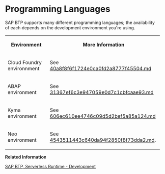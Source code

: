 <!-- loioc13bab7c106948f588e7bf5808a2ef4b -->

# Programming Languages

SAP BTP supports many different programming languages; the availability of each depends on the development environment you're using.


<table>
<tr>
<th>

Environment



</th>
<th>

More Information



</th>
</tr>
<tr>
<td>

 Cloud Foundry environnment



</td>
<td>

See [40a8f8f6f1724e0ca0fd2a8777f45504.md](40a8f8f6f1724e0ca0fd2a8777f45504.md) 



</td>
</tr>
<tr>
<td>

ABAP environment



</td>
<td>

See [31367ef6c3e947059e0d7c1cbfcaae93.md](31367ef6c3e947059e0d7c1cbfcaae93.md)



</td>
</tr>
<tr>
<td>

Kyma environment



</td>
<td>

See [606ec610ee4746c09d5d2bef5a85a124.md](606ec610ee4746c09d5d2bef5a85a124.md)



</td>
</tr>
<tr>
<td>

 Neo environment



</td>
<td>

See [4543511443c640da94f2850f8f73dda2.md](4543511443c640da94f2850f8f73dda2.md).



</td>
</tr>
</table>

**Related Information**  


[SAP BTP, Serverless Runtime - Development](https://help.sap.com/viewer/bf7b2ff68518427c85b30ac3184ad215/Cloud/en-US/e1934bfce7614872b682cae207444ef1.html)

